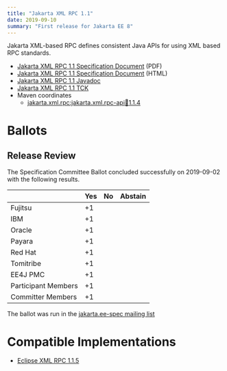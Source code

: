 ```yaml
---
title: "Jakarta XML RPC 1.1"
date: 2019-09-10
summary: "First release for Jakarta EE 8"
---
```

Jakarta XML-based RPC defines consistent Java APIs for using XML based RPC standards.

* [Jakarta XML RPC 1.1 Specification Document](./xml-rpc-spec-1.1.pdf) (PDF)
* [Jakarta XML RPC 1.1 Specification Document](./xml-rpc-spec-1.1.html) (HTML)
* [Jakarta XML RPC 1.1 Javadoc](./apidocs)
* [Jakarta XML RPC 1.1 TCK](http://download.eclipse.org/jakartaee/xml-rpc/1.1/eclipse-xml-rpc-tck-1.1.0.zip)
* Maven coordinates
  * [jakarta.xml.rpc:jakarta.xml.rpc-api:jar:1.1.4](https://search.maven.org/artifact/jakarta.xml.rpc/jakarta.xml.rpc-api/1.1.4/jar)

# Ballots

## Release Review

The Specification Committee Ballot concluded successfully on 2019-09-02 with the following results.

|                       |  Yes    | No      | Abstain  |
|-----------------------|---------|---------|----------|
|Fujitsu                |   +1    |         |          |
|IBM                    |   +1    |         |          |
|Oracle                 |   +1    |         |          |
|Payara                 |   +1    |         |          |
|Red Hat                |   +1    |         |          |
|Tomitribe              |   +1    |         |          |
|EE4J PMC               |   +1    |         |          |
|Participant Members    |   +1    |         |          |
|Committer Members      |   +1    |         |          |

The ballot was run in the [jakarta.ee-spec mailing list](https://www.eclipse.org/lists/jakarta.ee-spec/msg00496.html)

# Compatible Implementations

* [Eclipse XML RPC 1.1.5](https://eclipse-ee4j.github.io/jax-rpc-ri/)
